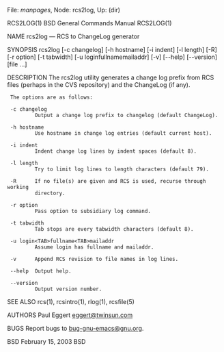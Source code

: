 File: *manpages*,  Node: rcs2log,  Up: (dir)

RCS2LOG(1)                BSD General Commands Manual               RCS2LOG(1)

NAME
     rcs2log — RCS to ChangeLog generator

SYNOPSIS
     rcs2log [-c changelog] [-h hostname] [-i indent] [-l length] [-R]
             [-r option] [-t tabwidth] [-u login<TAB>fullname<TAB>mailaddr]
             [-v] [--help] [--version] [file ...]

DESCRIPTION
     The rcs2log utility generates a change log prefix from RCS files (perhaps
     in the CVS repository) and the ChangeLog (if any).

     The options are as follows:

     -c changelog
             Output a change log prefix to changelog (default ChangeLog).

     -h hostname
             Use hostname in change log entries (default current host).

     -i indent
             Indent change log lines by indent spaces (default 8).

     -l length
             Try to limit log lines to length characters (default 79).

     -R      If no file(s) are given and RCS is used, recurse through working
             directory.

     -r option
             Pass option to subsidiary log command.

     -t tabwidth
             Tab stops are every tabwidth characters (default 8).

     -u login<TAB>fullname<TAB>mailaddr
             Assume login has fullname and mailaddr.

     -v      Append RCS revision to file names in log lines.

     --help  Output help.

     --version
             Output version number.

SEE ALSO
     rcs(1), rcsintro(1), rlog(1), rcsfile(5)

AUTHORS
     Paul Eggert <eggert@twinsun.com>

BUGS
     Report bugs to <bug-gnu-emacs@gnu.org>.

BSD                            February 15, 2003                           BSD
